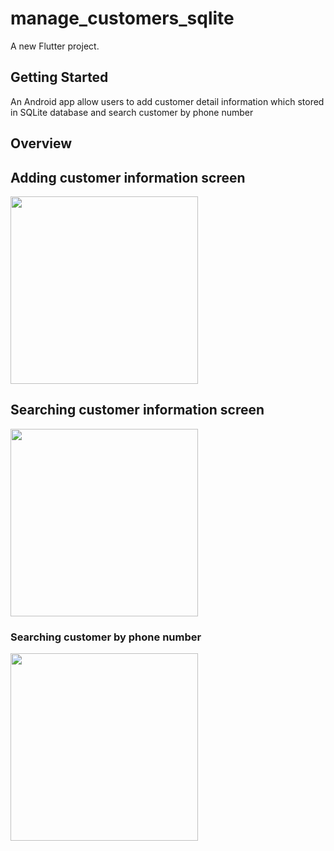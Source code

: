 # manage_customers_sqlite

A new Flutter project.

## Getting Started

An Android app allow users to add customer detail information which stored in SQLite database and search customer by phone number

## Overview

## Adding customer information screen
<body>
<img src="https://lh3.googleusercontent.com/gBVDLzvC-inEiTws2E_8UazUkPrXnCpSwnnx2AjDj96n5rgatbE54LtXs4ClmY2LT2h-skXBnsNEBTA-yXuL3FgpiQeySKcgPgOfNizs1BQzqjpCs8vrKMW62cwPARuo1ibKvSk55uXTZcRVPRz4a-KgQCv2UK-J91RuNJldzCzpmVSF3T2TJPGxZA7idQwW4j8BLeD6tLxMT1f1zymTWViOrADlJaQNpv_WfKvJckQDHpyETLmmUYytvxHUz2e5t8pLqKowjxd9SIyipZdhAUPImcjhqhmrDvO69CzzcHWgu_znAfb44fvuRSiLYFR1g-jCM6D_b1cS4aL55uPI1cT13x0hPV0vxScQv-mnSdSUztV0LZLnsj1d9Ux4uDqgEn4TcaD5ebBBjJpaEO4_rCw9Uv1jLFT0WRGxgrpT5Ds-wvPjZ3b5IcJrDGGJrKugZBGpURceHZuhYm_HvEE6ycTAT6MMKz5zdkAuUrBsE1Vr8p6gaH4bydkRhEareeFhut2Uzyf1OoHwUoIUSUPyMd1_OZgQM0qDv_xk5fuL8Yh-es3d032Ph0WadXJaXGJ9s8_OjCZkhDs34X90XJrStEKO8gdl-lRiaiSnlqXGtvvhbAn6ZHwtGLA_JfyZKZvCZXcSWRby9stUsYBZkd5CiP_-n1P6WkSlWuyT7_GNEfopmRMfq96MVSpFRgcwnWGlgo-J0-GhqSCPSHwBYCuDVhhrzOk4GfJznUErTs0rmA0duVXFwcij1YGsMGM-SUl7Z30VPukSlL1MeDgSWltGqw8hK1395R83RH_cFzAP3FrBzzevb4HJzJalpiQn5MuXc82as7C6IizAeeoPrDuh5Py8_cZzkoHt-Aa3d2t8l62o06x5CTuOb75iQwjtjTJc5W-KuTjyI0yra-5tsyujR8IHJayw2pAe1n3fDzpKyZsx=w510-h1128-s-no?authuser=0" alt="" border="0" width="300" >
</body>


## Searching customer information screen
<body>
<img src="https://lh3.googleusercontent.com/ljr2VINAfP5OggvljmH5J_b-vHt95qCUORPjp5NneWlXVFAqVxZGxHiwrl8Q38HVWWgnd2HWvCNUdbDEBXt6QDOMWFoEkphQt-ZstWArDvWZUZkq0eJjB3olRwAPSPRPh5ptkmnTErTIW3w-7fEM7Nc15EJhOkwDDiI3qOQcuYtj9uICHqjwSg6rwhlD_nzh3gIzMIDlqPqBgLKMUyesPOa2Vhgj-_1aD55t2PMCcYmjLp9vzuOj_4XZ6fDPj5LzAFYTNSmBMKhvUrvO1ZattWCePZ6Fdtiy7HmtV2GYhODFE_Gdkeai5P8C80Khcp8k5ma6POHyEdtmltz2HN_y4bh8iOVdFn6I-u-wYan3tb8dXGFj2JwUPM3LGxuPehJEUI0rq_fVmKr771gYXOlPgzSebYF46gv6PZPEw3qbx6dQTFwVTQB1jtiLnPnrXAHvX_wDOVwI4nx0k21gI6bFYkOP_6oO8N0L2rvxDkFlQINOzkh-SkHXdPGpBkQP3hDEECF2PIOmMAqNb_Q95tggFQXyniCESfcPYwaJRDzkDeJ8aqXtec2jnBdvuzZ8tIF0bm5R7m4Tzjg86mwo6-r3JWes3dX7nr3oMd28bofpX9BkR6CW-UOyljwS-S-AKOINWOemGT7LXdXIPRrwnsHJcUVXpmZGyf6DEd-Zh00GF2Kyl2brgSwmGDmTLEXYE65xgq7faoEfnnl70pE62j-ozho93se8xaWCb1bNN35I3vBYTSPq_L4WxlZlJSkIvdNdxPITuvj2aKtGX6TP4lZ7z6c_ZtN-4601Xwa3vFGkXJM2Yot8TMoScSWOrLmb00YAv2BnzOsfLKLZxqv9kyn-69TbCvX1lwYTGZ4JVerDnKZeQKR_JSWbbrv_2cS9N42ZW74SYS_KjemcvrQa2Kn7Ha5kpQ6mHxg-rVXk5zcKagV_=w512-h1137-s-no?authuser=0" alt="" border="0" width="300" >
</body>

### Searching customer by phone number
<body>
<img src="https://lh3.googleusercontent.com/I1ekdedVLq3Xe6FHEkEMFCQEilXZF_wOB9CKHndbspUf4acaM0TXYyswToDcRrB6QgqWaKqdxIMiirePeB8s1f_i6lzlGHw-fYorrW7nFtTkr7GEVu9ECsxkMKy0acahLX869XtvJLNCr1va2tIV8pUt4onOkztcA9Cco8MmkLNanjgagnwa-LOWZcuLh4YBr7rg7arpICutU-4NqoF9wIZrHtReAyU3sW0bG6Qz5PKgSAUa6BBkGkTFa75MEYRN733nUGI_mOdQFFW7xP_H8rfLemrdju74lB0z1WTiN2s9FSJPVZPSEj6wz6AZ3GvlErJC-Pn5N8NeZaen3QbuRLUDsHEjpIrRP7RFvG0lHgXvQ0cX07Jv9M9aUl44G8n4vzvIQdON9MiK2t4TNFj3Ehubf6Um_XouH_HcjLYv3s1_E2PkyxW5fqo1uHBrHY6i5B0u5U-Cbqwt5Z01ffWph1EYWW3MyC5MlDmcewltktiRW8a-zRYs5ojLJ_v3yfLYjMN9nRKeD_VbDdyQ-g83VxOhCNMLOm-k0py8_3NrQ_Rhv-eYCBxSaNcIKgD0BrWhFNzX6u8l6baUyVCvTFAmba4rI-m9Lb1WTlbMrtNyX6ZaLV63Jgfg3XnatdNu2e82sKAecUKTBt_QU8M4z4C37xQcWMiRIp9lpzS-sGzmjkLgiqpPWqp307JEqNWxvRCOPBi-RSuK_dztJNG5GmYoimD63ZndcylDq32iObrBDwC_vGB0usZaVv3QKvyQZqP7Nm2Tp8uBbAgDTbIwR9_BMd3rE1A6pLJIbRLQTXSoCsMmldX9OXtcmgoTZh_9o7_vEm5GRJIlQNfyoRXXJ_6FDFx1HVineOszHnSjItaURkjollewYyTmNUV436_fyKQY9GnfogLBaFIxYjiOWI7aLD6CaSYHZ_ICVemWINLYvzAE=w507-h1122-s-no?authuser=0" alt="" border="0" width="300" >
</body>
